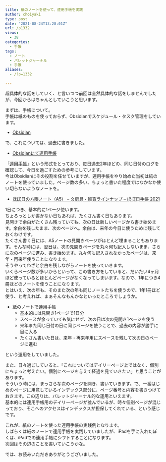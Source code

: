 ```yaml
---
title: 紙のノートを使って、連用手帳を実践
author: choiyaki
type: post
date: "2021-08-24T13:28:01Z"
url: /p1332
views:
  - 38
categories:
  - 手帳
tags:
  - ノート
  - バレットジャーナル
  - 手帳
aliases:
  - /?p=1332

---
```

超具体的な話をしていく、と言いつつ前回は全然具体的な話をしませんでしたが、今回からはちゃんとしていこうと思います。

まずは、手帳について。  
手帳は紙のものを使っておらず、Obsidianでスケジュール・タスク管理をしています。

  * [Obsidian][1]

で、これについては、過去に書きました。

  * [Obsidianにて連用手帳][2]

「[連用手帳][3]」という形式をとっており、毎日過去2年ほどの、同じ日付のログを確認して、今日を過ごすための参考にしています。  
今はObsidianにその役割を任せていますが、連用手帳をやり始めた当初は紙のノートを使っていました。ページ数の多い、ちょっと書いた程度ではなかなか使い切らないようなノートを。

  * [ほぼ日の方眼ノート（A5） &#8211; 文房具・雑貨ラインナップ &#8211; ほぼ日手帳 2021][4]

1日につき、基本的に1ページ使います。  
ちょろっとしか書かない日もあれば、たくさん書く日もあります。  
見開きで余白がたくさん残っていても、次の日は新しいページから書き始めます。余白を残したまま、次のページへ。余白は、来年の今日に使うために残しておくわけです。  
たくさん書く日には、A5ノートの見開きページがほとんど埋まることもあります。そんな時には、翌日は、次の見開きページを丸々何も記入しないまま、さらに次のページに進み、書き始めます。丸々何も記入されなかったページは、来年・再来年使うことになります。  
そうやってわざと余白を残しながらノートを使っていきます。  
いくらページ数が多いからといって、この書き方をしていると、だいたい4ヶ月ほど使っているとほとんどページがなくなってしまいます。なので、1年につき4冊ほどのノートを使うことになります。  
とはいえ、次の年も、そのまた次の年も同じノートたちを使うので、1年1冊ほど使う、と考えれば、まぁそんなもんかなといったところでしょうか。

  * 紙のノートで連用手帳 
      * 基本的には見開き1ページで1日分
      * スペースが余っていても気にせず、次の日は次の見開き1ページを使う
      * 来年また同じ日付の日に同じページを使うことで、過去の内容が勝手に目に入る
      * たくさん書いた日は、来年・再来年用にスペースを残して次の日のページに進む

という運用をしていました。

また、日々過ごしていると、「これについてはデイリーページ上ではなく、個別にちょっと考えたい。個別にページを与えて経過を見ていきたい」と思うことがあります。  
そういう時には、まっさらな次のページを開き、書いていきます。で、一番はじめのページに用意しているインデックス部分に、ページ番号と内容を書きつけておきます。この辺りは、バレットジャーナル的な運用といえます。  
基本的には連用手帳用のデイリーページが並んでいるが、時々個別ページが混じっており、そこへのアクセスはインデックスが担保してくれている、という感じです。

これが、紙のノートを使った連用手帳の実践例となります。  
しばらくは紙のノートで連用手帳を実践していましたが、iPadを手に入れたぼくは、iPadでの連用手帳にシフトすることになります。  
次回はその辺のことを書いていこうかな。

では、お読みいただきありがとうございました。

 [1]: https://obsidian.md/
 [2]: https://choiyaki.com/?p=1141
 [3]: https://publish.obsidian.md/choiyaki/Published/%E9%80%A3%E7%94%A8%E6%89%8B%E5%B8%B3
 [4]: https://www.1101.com/store/techo/ja/2021/pc/detail_toolstoys/tt_cb19_note/